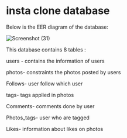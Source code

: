 # insta clone database
Below is the EER diagram of the database:

![Screenshot (31)](https://github.com/user-attachments/assets/0de47d4d-5f33-4c9e-851a-7ccb6dc55db7)

This database contains 8 tables :

users - contains the information of users

photos- constraints the photos posted by users

Follows- user follow which user

tags- tags applied in photos

Comments-  comments done by user

Photos_tags- user who are tagged

Likes- information about likes on photos
